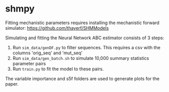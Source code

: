 # shmpy
Fitting mechanistic parameters requires installing the mechanistic forward simulator: https://github.com/thayerf/SHMModels

Simulating and fitting the Neural Network ABC estimator consists of 3 steps:

1. Run `sim_data/genDF.py` to filter sequences. This requires a csv with the columns 'orig_seq' and 'mut_seq'
2. Run `sim_data/gen_batch.sh` to simulate 10,000 summary statistics parameter pairs
3. Run `train.py` to fit the model to these pairs. 

The variable importance and s5f folders are used to generate plots for the paper.
